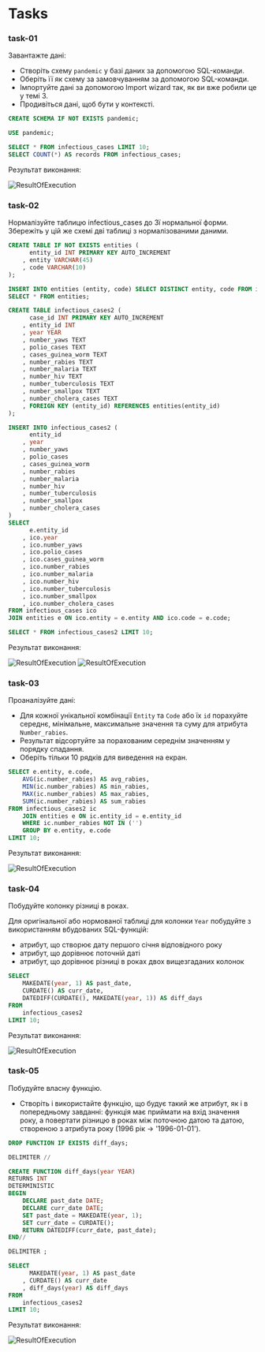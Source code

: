 # Tasks

### task-01 
Завантажте дані:

* Створіть схему `pandemic` у базі даних за допомогою SQL-команди.
* Оберіть її як схему за замовчуванням за допомогою SQL-команди.
* Імпортуйте дані за допомогою Import wizard так, як ви вже робили це у темі 3.
* Продивіться дані, щоб бути у контексті.

```sql
CREATE SCHEMA IF NOT EXISTS pandemic;

USE pandemic;

SELECT * FROM infectious_cases LIMIT 10;
SELECT COUNT(*) AS records FROM infectious_cases;
```

Результат виконання:

![ResultOfExecution](img/task_01.png)

### task-02 
Нормалізуйте таблицю infectious\_cases до 3ї нормальної форми. Збережіть у цій же схемі дві таблиці з нормалізованими даними.

```sql
CREATE TABLE IF NOT EXISTS entities (
      entity_id INT PRIMARY KEY AUTO_INCREMENT
    , entity VARCHAR(45)
    , code VARCHAR(10)
);

INSERT INTO entities (entity, code) SELECT DISTINCT entity, code FROM infectious_cases;
SELECT * FROM entities;

CREATE TABLE infectious_cases2 (
      case_id INT PRIMARY KEY AUTO_INCREMENT
    , entity_id INT
    , year YEAR
    , number_yaws TEXT
    , polio_cases TEXT
    , cases_guinea_worm TEXT
    , number_rabies TEXT
    , number_malaria TEXT
    , number_hiv TEXT
    , number_tuberculosis TEXT
    , number_smallpox TEXT
    , number_cholera_cases TEXT
    , FOREIGN KEY (entity_id) REFERENCES entities(entity_id)
);

INSERT INTO infectious_cases2 (
      entity_id
    , year
    , number_yaws
    , polio_cases
    , cases_guinea_worm
    , number_rabies
    , number_malaria
    , number_hiv
    , number_tuberculosis
    , number_smallpox
    , number_cholera_cases
)
SELECT 
      e.entity_id
    , ico.year
    , ico.number_yaws
    , ico.polio_cases
    , ico.cases_guinea_worm
    , ico.number_rabies
    , ico.number_malaria
    , ico.number_hiv
    , ico.number_tuberculosis
    , ico.number_smallpox
    , ico.number_cholera_cases
FROM infectious_cases ico
JOIN entities e ON ico.entity = e.entity AND ico.code = e.code;

SELECT * FROM infectious_cases2 LIMIT 10;
```

Результат виконання:

![ResultOfExecution](img/task_02_1.png)
![ResultOfExecution](img/task_02_2.png)

### task-03 
Проаналізуйте дані:

* Для кожної унікальної комбінації `Entity` та `Code` або їх `id` порахуйте середнє, мінімальне, максимальне значення та суму для атрибута `Number_rabies`.
* Результат відсортуйте за порахованим середнім значенням у порядку спадання.
* Оберіть тільки 10 рядків для виведення на екран.

```sql
SELECT e.entity, e.code, 
    AVG(ic.number_rabies) AS avg_rabies, 
    MIN(ic.number_rabies) AS min_rabies, 
    MAX(ic.number_rabies) AS max_rabies, 
    SUM(ic.number_rabies) AS sum_rabies
FROM infectious_cases2 ic
    JOIN entities e ON ic.entity_id = e.entity_id
    WHERE ic.number_rabies NOT IN ('')
    GROUP BY e.entity, e.code
LIMIT 10;
```

Результат виконання:

![ResultOfExecution](img/task_03.png)

### task-04 
Побудуйте колонку різниці в роках.

Для оригінальної або нормованої таблиці для колонки `Year` побудуйте з використанням вбудованих SQL-функцій:

* атрибут, що створює дату першого січня відповідного року
* атрибут, що дорівнює поточній даті
* атрибут, що дорівнює різниці в роках двох вищезгаданих колонок

```sql
SELECT 
    MAKEDATE(year, 1) AS past_date, 
    CURDATE() AS curr_date, 
    DATEDIFF(CURDATE(), MAKEDATE(year, 1)) AS diff_days
FROM
    infectious_cases2
LIMIT 10;
```

Результат виконання:

![ResultOfExecution](img/task_04.png)

### task-05 
Побудуйте власну функцію.

* Створіть і використайте функцію, що будує такий же атрибут, як і в попередньому завданні: функція має приймати на вхід значення року, а повертати різницю в роках між поточною датою та датою, створеною з атрибута року (1996 рік → '1996-01-01').

```sql
DROP FUNCTION IF EXISTS diff_days;

DELIMITER //

CREATE FUNCTION diff_days(year YEAR)
RETURNS INT
DETERMINISTIC
BEGIN
	DECLARE past_date DATE;
    DECLARE curr_date DATE;
    SET past_date = MAKEDATE(year, 1);
	SET curr_date = CURDATE();
    RETURN DATEDIFF(curr_date, past_date);
END//

DELIMITER ;

SELECT 
      MAKEDATE(year, 1) AS past_date
    , CURDATE() AS curr_date
    , diff_days(year) AS diff_days
FROM
    infectious_cases2
LIMIT 10;
```

Результат виконання:

![ResultOfExecution](img/task_05.png)
